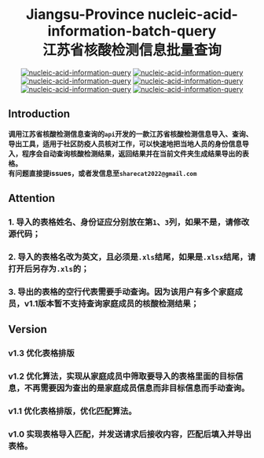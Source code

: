 # <h1 align="center" >Jiangsu-Province nucleic-acid-information-batch-query<br/>江苏省核酸检测信息批量查询</h1>
<p align="center">
    <a href="https://github.com/W01fh4cker/nucleic-acid-information-query"><img alt="nucleic-acid-information-query" src="https://img.shields.io/github/stars/W01fh4cker/nucleic-acid-information-query.svg"></a>
    <a href="https://github.com/xzajyjs/ThunderSearch/releases"><img alt="nucleic-acid-information-query" src="https://img.shields.io/github/release/W01fh4cker/nucleic-acid-information-query.svg"></a>
    <a href="https://github.com/xzajyjs/ThunderSearch/issues"><img alt="nucleic-acid-information-query" src="https://img.shields.io/github/issues/W01fh4cker/nucleic-acid-information-query"></a>
    <a href="https://github.com/W01fh4cker/nucleic-acid-information-query"><img alt="nucleic-acid-information-query" src="https://img.shields.io/badge/python-3.7%20%7C%203.8%20%7C%203.9-blue"></a>
    <a href="https://github.com/W01fh4cker/nucleic-acid-information-query"><img alt="nucleic-acid-information-query" src="https://img.shields.io/github/followers/W01fh4cker?color=red&label=Followers"></a>
    <a href="https://github.com/W01fh4cker/nucleic-acid-information-query"><img alt="nucleic-acid-information-query" src="https://img.shields.io/badge/-%E6%A0%B8%E9%85%B8%E4%BF%A1%E6%81%AF%E6%9F%A5%E8%AF%A2-yellow"></a>
</p>  

## Introduction  
**调用江苏省核酸检测信息查询的`api`开发的一款江苏省核酸检测信息导入、查询、导出工具，适用于社区防疫人员核对工作，可以快速地把当地人员的身份信息导入，程序会自动查询核酸检测结果，返回结果并在当前文件夹生成结果导出的表格。  
有问题直接提issues，或者发信息至`sharecat2022@gmail.com`**  
## Attention  
### 1. 导入的表格姓名、身份证应分别放在第`1`、`3`列，如果不是，请修改源代码；  
### 2. 导入的表格名改为英文，且必须是`.xls`结尾，如果是`.xlsx`结尾，请打开后另存为`.xls`的；  
### 3. 导出的表格的空行代表需要手动查询。因为该用户有多个家庭成员，v1.1版本暂不支持查询家庭成员的核酸检测结果；  
## Version  
### v1.3 优化表格排版  

### v1.2 优化算法，实现从家庭成员中筛取要导入的表格里面的目标信息，不再需要因为查出的是家庭成员信息而非目标信息而手动查询。  

### v1.1 优化表格排版，优化匹配算法。  

### v1.0 实现表格导入匹配，并发送请求后接收内容，匹配后填入并导出表格。
